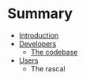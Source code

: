 # Summary

* [Introduction](README.md)
* [Developers](developers.md)
   * [The codebase](codebase.md)
* [Users](users/users.md)
   * The rascal

